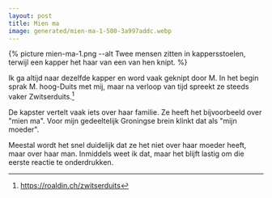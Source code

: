 ```yaml
---
layout: post
title: Mien ma
image: generated/mien-ma-1-500-3a997addc.webp
---
```


{% picture mien-ma-1.png --alt Twee mensen zitten in kappersstoelen, terwijl een kapper het haar van een van hen knipt. %}

Ik ga altijd naar dezelfde kapper en word vaak geknipt door M. In het begin sprak M. hoog-Duits met mij, maar na verloop van tijd spreekt ze steeds vaker Zwitserduits.[^1]

De kapster vertelt vaak iets over haar familie. Ze heeft het bijvoorbeeld over "mien ma". Voor mijn gedeeltelijk Groningse brein klinkt dat als "mijn moeder".

Meestal wordt het snel duidelijk dat ze het niet over haar moeder heeft, maar over haar man. Inmiddels weet ik dat, maar het blijft lastig om die eerste reactie te onderdrukken.

[^1]: <https://roaldin.ch/zwitserduits>
